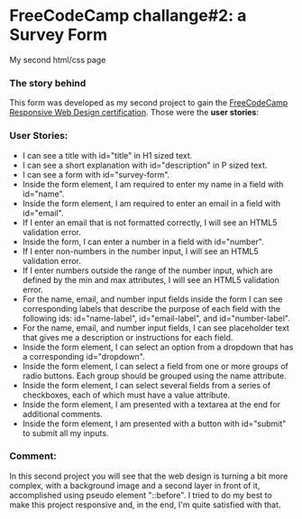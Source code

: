 # FreeCodeCamp challange#2: a Survey Form
My second html/css page

### The story behind
This form was developed as my second project to gain the [FreeCodeCamp Responsive Web Design certification](https://www.freecodecamp.org/learn/responsive-web-design/responsive-web-design-projects/build-a-survey-form).
Those were the <b>user stories</b>: 

### User Stories:
* I can see a title with id="title" in H1 sized text.
* I can see a short explanation with id="description" in P sized text.
* I can see a form with id="survey-form".
* Inside the form element, I am required to enter my name in a field with id="name".
* Inside the form element, I am required to enter an email in a field with id="email".
* If I enter an email that is not formatted correctly, I will see an HTML5 validation error.
* Inside the form, I can enter a number in a field with id="number".
* If I enter non-numbers in the number input, I will see an HTML5 validation error.
* If I enter numbers outside the range of the number input, which are defined by the min and max attributes, I will see an HTML5 validation error.
* For the name, email, and number input fields inside the form I can see corresponding labels that describe the purpose of each field with the following ids: id="name-label", id="email-label", and id="number-label".
* For the name, email, and number input fields, I can see placeholder text that gives me a description or instructions for each field.
* Inside the form element, I can select an option from a dropdown that has a corresponding id="dropdown".
* Inside the form element, I can select a field from one or more groups of radio buttons. Each group should be grouped using the name attribute.
* Inside the form element, I can select several fields from a series of checkboxes, each of which must have a value attribute.
* Inside the form element, I am presented with a textarea at the end for additional comments.
* Inside the form element, I am presented with a button with id="submit" to submit all my inputs.

### Comment:
In this second project you will see that the web design is turning a bit more complex, with a background image and a second layer in front of it, accomplished using pseudo element "::before". 
I tried to do my best to make this project responsive and, in the end, I'm quite satisfied with that.
